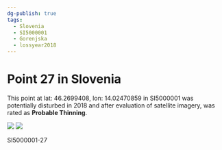 ```yaml
---
dg-publish: true
tags:
  - Slovenia
  - SI5000001
  - Gorenjska
  - lossyear2018
---
```


# Point 27 in Slovenia

This point at lat: 46.2699408, lon: 14.02470859 in SI5000001 was potentially disturbed in 2018 and after evaluation of satellite imagery, was rated as **Probable Thinning**.

<div class='juxtapose' data-showcredits='false'>
<img src='https://baserow-backend-production20240528124524339000000001.s3.amazonaws.com/user_files/PMa5tu1OSrUUL5cSYhNhAJ97SMLnLzgs_9931d854a006f0630a91d7a52a0355c937845ae7474829ce154c97a2fc256c61.png' data-label='September 2018' />
<img src='https://baserow-backend-production20240528124524339000000001.s3.amazonaws.com/user_files/pZJ7rHezwFuKBnj3lzcJkFenhhquUq5k_84fcd85541bd038859a281a2a51c33fb652a7c5278d72d5c9923d4d16759557a.png' data-label='September 2019' />
</div>

SI5000001-27